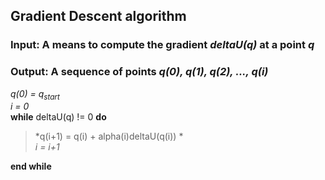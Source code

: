 ## Gradient Descent algorithm

### **Input:** A means to compute the gradient *deltaU(q)* at a point *q*
### **Output:** A sequence of points *q(0), q(1), q(2), ..., q(i)*

*q(0) = q<sub>start</sub>*  
*i = 0*  
**while** deltaU(q) != 0 **do**  
>*q(i+1) = q(i) + alpha(i)deltaU(q(i)) *  
>*i = i+1*  

**end while**  

